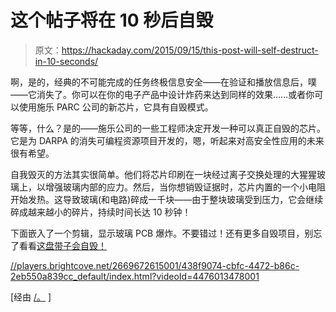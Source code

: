 # 这个帖子将在 10 秒后自毁

> 原文：<https://hackaday.com/2015/09/15/this-post-will-self-destruct-in-10-seconds/>

啊，是的，经典的不可能完成的任务终极信息安全——在验证和播放信息后，噗——它消失了。你可以在你的电子产品中设计炸药来达到同样的效果……或者你可以使用施乐 PARC 公司的新芯片，它具有自毁模式。

等等，什么？是的——施乐公司的一些工程师决定开发一种可以真正自毁的芯片。它是为 DARPA 的消失可编程资源项目开发的，嗯，听起来对高安全性应用的未来很有希望。

自我毁灭的方法其实很简单。他们将芯片印刷在一块经过离子交换处理的大猩猩玻璃上，以增强玻璃内部的应力。然后，当你想销毁证据时，芯片内置的一个小电阻开始发热。这导致玻璃(和电路)碎成一千块——由于整块玻璃受到压力，它会继续碎成越来越小的碎片，持续时间长达 10 秒钟！

下面嵌入了一个剪辑，显示玻璃 PCB 爆炸。不要错过！还有更多自毁项目，别忘了看看[这盘带子会自毁！](http://hackaday.com/2014/10/18/this-message-will-self-destruct-in-5-seconds/)

[//players.brightcove.net/2669672615001/438f9074-cbfc-4472-b86c-2eb550a839cc_default/index.html?videoId=4476013478001](//players.brightcove.net/2669672615001/438f9074-cbfc-4472-b86c-2eb550a839cc_default/index.html?videoId=4476013478001)

[经由 [/。](http://slashdot.org/submission/4918057/xerox-parc-creates-self-destructing-chip) ]